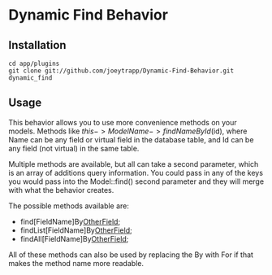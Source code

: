 # Dynamic Find Behavior

## Installation
	
	cd app/plugins
	git clone git://github.com/joeytrapp/Dynamic-Find-Behavior.git dynamic_find

## Usage

This behavior allows you to use more convenience methods on your models. Methods like $this->ModelName->findNameById($id), where Name can be any field or virtual field in the database table, and Id can be any field (not virtual) in the same table.

Multiple methods are available, but all can take a second parameter, which is an array of additions query information. You could pass in any of the keys you would pass into the Model::find() second parameter and they will merge with what the behavior creates.

The possible methods available are:

* find[FieldName]By[OtherField]($condition);
* findList[FieldName]By[OtherField]($condition);
* findAll[FieldName]By[OtherField]($condition);

All of these methods can also be used by replacing the By with For if that makes the method name more readable.